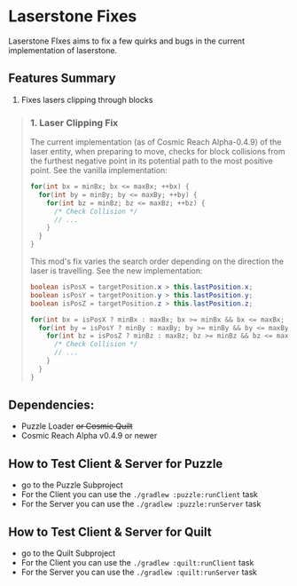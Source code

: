 # Laserstone Fixes
Laserstone FIxes aims to fix a few quirks and bugs in the current implementation of laserstone.

## Features Summary
1. Fixes lasers clipping through blocks

> ### 1. Laser Clipping Fix
> The current implementation (as of Cosmic Reach Alpha-0.4.9) of the laser entity, when preparing to move, checks for block collisions from the furthest negative point in its potential path to the most positive point. See the vanilla implementation:
> ```Java
> for(int bx = minBx; bx <= maxBx; ++bx) {
>   for(int by = minBy; by <= maxBy; ++by) {
>     for(int bz = minBz; bz <= maxBz; ++bz) {
>       /* Check Collision */
>       // ...
>     }
>   }
> }
> ```
>
> This mod's fix varies the search order depending on the direction the laser is travelling. See the new implementation:
> ```Java
> boolean isPosX = targetPosition.x > this.lastPosition.x;
> boolean isPosY = targetPosition.y > this.lastPosition.y;
> boolean isPosZ = targetPosition.z > this.lastPosition.z;
>
> for(int bx = isPosX ? minBx : maxBx; bx >= minBx && bx <= maxBx; bx += isPosX ? 1 : -1) {
>   for(int by = isPosY ? minBy : maxBy; by >= minBy && by <= maxBy; by += isPosY ? 1 : -1) {
>     for(int bz = isPosZ ? minBz : maxBz; bz >= minBz && bz <= maxBz; bz += isPosZ ? 1 : -1) {
>       /* Check Collision */
>       // ...
>     }
>   }
> }
> ```

## Dependencies:
- Puzzle Loader ~~or Cosmic Quilt~~
- Cosmic Reach Alpha v0.4.9 or newer

## How to Test Client & Server for Puzzle
- go to the Puzzle Subproject
- For the Client you can use the `./gradlew :puzzle:runClient` task
- For the Server  you can use the `./gradlew :puzzle:runServer` task

## How to Test Client & Server for Quilt
- go to the Quilt Subproject
- For the Client you can use the `./gradlew :quilt:runClient` task
- For the Server  you can use the `./gradlew :quilt:runServer` task

